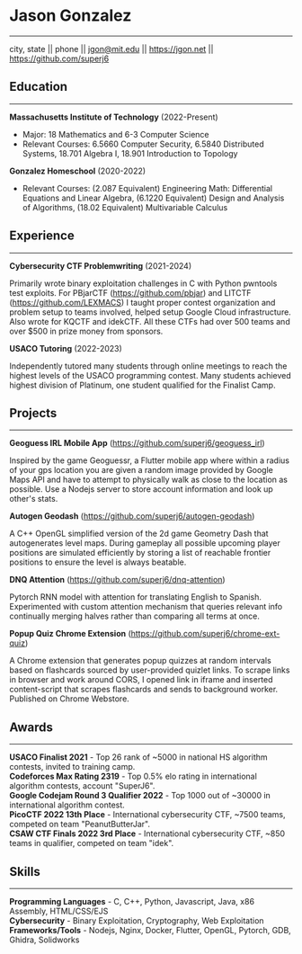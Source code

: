 <div class="render-center">

# Jason Gonzalez
---

city, state || phone || <jgon@mit.edu>  || <https://jgon.net> || <https://github.com/superj6>   

</div>

## Education
---

**Massachusetts Institute of Technology** (2022-Present)  
- Major: 18 Mathematics and 6-3 Computer Science  
- Relevant Courses: 6.5660 Computer Security, 6.5840 Distributed Systems, 18.701 Algebra I, 18.901 Introduction to Topology  

<div class="education-hidden">   

**Gonzalez Homeschool** (2020-2022)
- Relevant Courses: (2.087 Equivalent) Engineering Math: Differential Equations and Linear Algebra, (6.1220 Equivalent) Design and Analysis of Algorithms, (18.02 Equivalent) Multivariable Calculus 

</div>

##  Experience
---

**Cybersecurity CTF Problemwriting** (2021-2024)

Primarily wrote binary exploitation challenges in C with Python pwntools test exploits. For PBjarCTF (<https://github.com/pbjar>) and LITCTF (<https://github.com/LEXMACS>) I taught proper contest organization and problem setup to teams involved, helped setup Google Cloud infrastructure. Also wrote for KQCTF and idekCTF. All these CTFs had over 500 teams and over $500 in prize money from sponsors. 

**USACO Tutoring** (2022-2023)

Independently tutored many students through online meetings to reach the highest levels of the USACO programming contest. Many students achieved highest division of Platinum, one student qualified for the Finalist Camp. 

## Projects
---

**Geoguess IRL Mobile App** (<https://github.com/superj6/geoguess_irl>)

Inspired by the game Geoguessr, a Flutter mobile app where within a radius of your gps location you are given a random image provided by Google Maps API and have to attempt to physically walk as close to the location as possible. Use a Nodejs server to store account information and look up other's stats.

**Autogen Geodash** (<https://github.com/superj6/autogen-geodash>)

A C++ OpenGL simplified version of the 2d game Geometry Dash that autogenerates level maps. During gameplay all possible upcoming player positions are simulated efficiently by storing a list of reachable frontier positions to ensure the level is always beatable.

**DNQ Attention** (<https://github.com/superj6/dnq-attention>)

Pytorch RNN model with attention for translating English to Spanish. Experimented with custom attention mechanism that queries relevant info continually merging halves rather than comparing all terms at once.

**Popup Quiz Chrome Extension** (<https://github.com/superj6/chrome-ext-quiz>)

A Chrome extension that generates popup quizzes at random intervals based on flashcards sourced by user-provided quizlet links. To scrape links in browser and work around CORS, I opened link in iframe and inserted content-script that scrapes flashcards and sends to background worker. Published on Chrome Webstore.

## Awards
---

**USACO Finalist 2021** - Top 26 rank of ~5000 in national HS algorithm contests, invited to training camp.  
**Codeforces Max Rating 2319** - Top 0.5% elo rating in international algorithm contests, account "SuperJ6".  
**Google Codejam Round 3 Qualifier 2022** - Top 1000 out of ~30000 in international algorithm contest.  
**PicoCTF 2022 13th Place** - International cybersecurity CTF, ~7500 teams, competed on team "PeanutButterJar".  
**CSAW CTF Finals 2022 3rd Place** - International cybersecurity CTF, ~850 teams in qualifier, competed on team "idek".  

## Skills
---

**Programming Languages** - C, C++, Python, Javascript, Java, x86 Assembly, HTML/CSS/EJS  
**Cybersecurity** - Binary Exploitation, Cryptography, Web Exploitation  
**Frameworks/Tools** - Nodejs, Nginx, Docker, Flutter, OpenGL, Pytorch, GDB, Ghidra, Solidworks  
